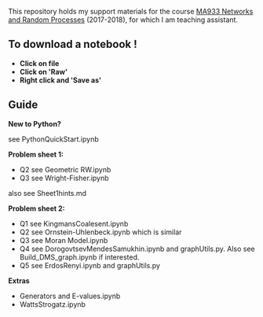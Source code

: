 This repository holds my support materials for the course [MA933 Networks and Random Processes](https://www2.warwick.ac.uk/fac/sci/mathsys/courses/msc/ma933/) (2017-2018), for which I am teaching assistant.

## To download a notebook !

- **Click on file**
- **Click on 'Raw'**
- **Right click and 'Save as'**

## Guide

**New to Python?**

see PythonQuickStart.ipynb

**Problem sheet 1:**

- Q2 see Geometric RW.ipynb
- Q3 see Wright-Fisher.ipynb

also see Sheet1hints.md

**Problem sheet 2:**

- Q1 see KingmansCoalesent.ipynb
- Q2 see Ornstein-Uhlenbeck.ipynb which is similar
- Q3 see Moran Model.ipynb
- Q4 see DorogovtsevMendesSamukhin.ipynb and graphUtils.py. Also see Build_DMS_graph.ipynb if interested.
- Q5 see ErdosRenyi.ipynb and graphUtils.py

**Extras**

- Generators and E-values.ipynb
- WattsStrogatz.ipynb

